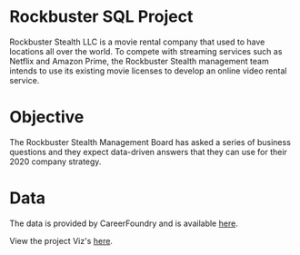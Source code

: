 # Rockbuster SQL Project
Rockbuster Stealth LLC is a movie rental company that used to have locations all over the world. To compete with streaming services such as Netflix and Amazon Prime, the Rockbuster Stealth management team intends to use its existing movie licenses to develop an online video rental service.

# Objective
The Rockbuster Stealth Management Board has asked a series of business questions and they expect data-driven answers that they can use for their 2020 company strategy.

# Data
The data is provided by CareerFoundry and is available [here](https://www.postgresqltutorial.com/wp-content/uploads/2019/05/dvdrental.zip).

View the project Viz's [here](https://public.tableau.com/app/profile/s.hreddin/viz/RocbusterStealthLLC_16719003383450/Story1).
